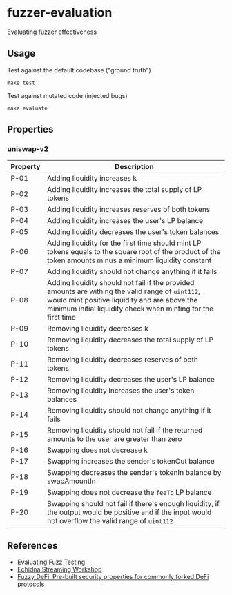 # fuzzer-evaluation
Evaluating fuzzer effectiveness

## Usage

Test against the default codebase ("ground truth")

```
make test
```

Test against mutated code (injected bugs)

```
make evaluate
```

## Properties

### uniswap-v2

| Property | Description |
| --- | --- |
| P-01 | Adding liquidity increases k |
| P-02 | Adding liquidity increases the total supply of LP tokens |
| P-03 | Adding liquidity increases reserves of both tokens |
| P-04 | Adding liquidity increases the user's LP balance |
| P-05 | Adding liquidity decreases the user's token balances |
| P-06 | Adding liquidity for the first time should mint LP tokens equals to the square root of the product of the token amounts minus a minimum liquidity constant |
| P-07 | Adding liquidity should not change anything if it fails |
| P-08 | Adding liquidity should not fail if the provided amounts are withing the valid range of `uint112`, would mint positive liquidity and are above the minimum initial liquidity check when minting for the first time  |
| P-09 | Removing liquidity decreases k |
| P-10 | Removing liquidity decreases the total supply of LP tokens |
| P-11 | Removing liquidity decreases reserves of both tokens |
| P-12 | Removing liquidity decreases the user's LP balance |
| P-13 | Removing liquidity increases the user's token balances |
| P-14 | Removing liquidity should not change anything if it fails |
| P-15 | Removing liquidity should not fail if the returned amounts to the user are greater than zero |
| P-16 | Swapping does not decrease k |
| P-17 | Swapping increases the sender's tokenOut balance |
| P-18 | Swapping decreases the sender's tokenIn balance by swapAmountIn |
| P-19 | Swapping does not decrease the `feeTo` LP balance |
| P-20 | Swapping should not fail if there's enough liquidity, if the output would be positive and if the input would not overflow the valid range of `uint112` |

## References

- [Evaluating Fuzz Testing](https://cseweb.ucsd.edu/~dstefan/cse227-spring20/papers/klees:evaluating.pdf)
- [Echidna Streaming Workshop](https://github.com/crytic/echidna-streaming-series)
- [Fuzzy DeFi: Pre-built security properties for commonly forked DeFi protocols](https://github.com/0xNazgul/fuzzydefi)